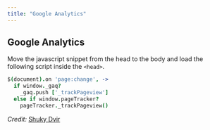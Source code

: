```yaml
---
title: "Google Analytics"
---
```


## Google Analytics

Move the javascript snippet from the head to the body and load the following script inside the `<head>`.

```coffeescript
$(document).on 'page:change', ->
  if window._gaq?
    _gaq.push ['_trackPageview']
  else if window.pageTracker?
    pageTracker._trackPageview()
```

*Credit:* [Shuky Dvir](https://github.com/shukydvir)